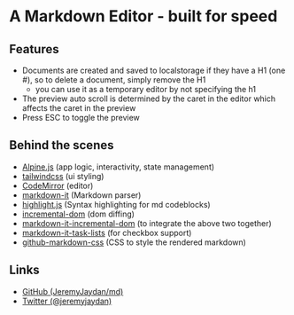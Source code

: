 # A Markdown Editor - built for speed

## Features
- Documents are created and saved to localstorage if they have a H1 (one #), so to delete a document, simply remove the H1
	- you can use it as a temporary editor by not specifying the h1
- The preview auto scroll is determined by the caret in the editor which affects the caret in the preview
- Press ESC to toggle the preview

## Behind the scenes
- [Alpine.js](https://alpinejs.dev/) (app logic, interactivity, state management)
- [tailwindcss](https://tailwindcss.com/) (ui styling)
- [CodeMirror](https://github.com/codemirror/CodeMirror) (editor)
- [markdown-it](https://github.com/markdown-it/markdown-it) (Markdown parser)
- [highlight.js](https://github.com/highlightjs/highlight.js) (Syntax highlighting for md codeblocks)
- [incremental-dom](https://github.com/google/incremental-dom) (dom diffing)
- [markdown-it-incremental-dom](https://github.com/yhatt/markdown-it-incremental-dom) (to integrate the above two together)
- [markdown-it-task-lists](https://github.com/revin/markdown-it-task-lists) (for checkbox support)
- [github-markdown-css](https://github.com/sindresorhus/github-markdown-css) (CSS to style the rendered markdown)

## Links
- [GitHub (JeremyJaydan/md)](https://github.com/JeremyJaydan/md)
- [Twitter (@jeremyjaydan)](https://twitter.com/JeremyJaydan)